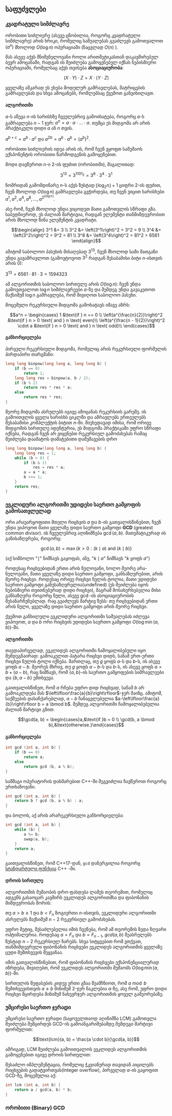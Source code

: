 ## საფუძვლები
### კვადრატული სიმძლავრე

ორობითი სიძლიერე (ასევე ცნობილია, როგორც კვადრატული სიმძლავრე) არის ხრიკი, რომელიც საშუალებას გვაძლევს გამოთვალოთ $(a^n)$ მხოლოდ $O(\log n)$ ოპერაციაში (ნაცვლად $O(n)$ ).

მას ასევე აქვს მნიშვნელოვანი როლი არითმეტიკასთან დაკავშირებულ ბევრ ამოცანაში, რადგან ის
შეიძლება გამოყენებულ იქნას ნებისმიერი ოპერაციაში, რომელსაც აქვს თვისება **ასოციაციურობა**:

$$(X \cdot Y) \cdot Z = X \cdot (Y \cdot Z)$$

ყველაზე აშკარად ეს ეხება მოდულურ გამრავლებას, მატრიცების გამრავლებას და სხვა ამოცანებს, რომლებსაც ქვემოთ განვიხილავთ.

#### ალგორითმი
$a$-ს აწევა $n$-ის ხარისხზე ჩვეულებრივ გამოიხატება, როგორც $a$-ს გამრავლება $n-1$ ჯერ:
$a^{n} = a \cdot a \cdot \ldots \cdot a$. თუმცა ეს მიდგომა არ არის პრაქტიკული დიდი $a$ ან $n$ თვის.

$a^{b+c} = a^b \cdot a^c$ და $a^{2b} = a^b \cdot a^b = (a^b)^2$.

ორობითი სიძლიერის იდეა არის ის, რომ ჩვენ ვყოფთ სამუშაოს ექსპონენტის ორობითი წარმოდგენის გამოყენებით.

მოდი დავწეროთ $n$-ი 2-ის ფუძით (ორობითში), მაგალითად:

$$3^{13} = 3^{1101_2} = 3^8 \cdot 3^4 \cdot 3^1$$

ნომრიდან გამომდინარე $n$-ს აქვს ზუსტად $\lfloor \log_2 n \rfloor + 1$ ციფრი 2-ის ფუძით, ჩვენ მხოლოდ $O(\log n)$ გამრავლება გვჭირდება, თუ ჩვენ ვიცით ხარისხები $a^1, a^2, a^4, a^8, \dots, a^{2^{\lfloor \log n \rfloor}}$.

ასე რომ, ჩვენ მხოლოდ უნდა ვიცოდეთ მათი გამოთვლის სწრაფი გზა. საბედნიეროდ, ეს ძალიან მარტივია, რადგან ელემენტი თანმიმდევრობით არის მხოლოდ წინა ელემენტის კვადრატი.

$$\begin{align}
3^1 &= 3 \\
3^2 &= \left(3^1\right)^2 = 3^2 = 9 \\
3^4 &= \left(3^2\right)^2 = 9^2 = 81 \\
3^8 &= \left(3^4\right)^2 = 81^2 = 6561
\end{align}$$

ამიტომ საბოლოო პასუხის მისაღებად $3^{13}$, ჩვენ მხოლოდ სამი მათგანი უნდა გავამრავლოთ (გამოვტოვოთ $3^2$ რადგან შესაბამისი ბიტი $n$-ისთვის არის 0):

$3^{13} = 6561 \cdot 81 \cdot 3 = 1594323$

ამ ალგორითმის საბოლოო სირთულე არის $O(\log n)$: ჩვენ უნდა გამოვთვალოთ $\log n$ სიმძლავრეები $a$-ზე და შემდეგ უნდა გავაკეთოთ მაქსიმუმ $\log n$ გამრავლება, რომ მივიღოთ საბოლოო პასუხი.

მოცემული რეკურსიული მიდგომა გამოხატავს იმავე აზრს:

$$a^n = \begin{cases}
1 &\text{if } n == 0 \\
\left(a^{\frac{n}{2}}\right)^2 &\text{if } n > 0 \text{ and } n \text{ even}\\
\left(a^{\frac{n - 1}{2}}\right)^2 \cdot a &\text{if } n > 0 \text{ and } n \text{ odd}\\
\end{cases}$$

#### განხორციელება

პირველი რეკურსიული მიდგომა, რომელიც არის რეკურსიული ფორმულის პირდაპირი თარგმანი:

```cpp
long long binpow(long long a, long long b) {
    if (b == 0)
        return 1;
    long long res = binpow(a, b / 2);
    if (b % 2)
        return res * res * a;
    else
        return res * res;
}
```

მეორე მიდგომა ასრულებს იგივე ამოცანას რეკურსიის გარეშე.
ის გამოითვლის ყველა ხარისხს ციკლში და ამრავლებს ერთეულებს შესაბამისი კომპლექტის ბიტით $n$-ში.
მიუხედავად იმისა, რომ ორივე მიდგომის სირთულე იდენტურია, ეს მიდგომა პრაქტიკაში უფრო სწრაფი იქნება, რადგან ჩვენ არ ვიყენებთ რეკურსიულ გამოძახებას რამაც შეიძლება დაამატოს დამატებითი დამუშავების დრო

```cpp
long long binpow(long long a, long long b) {
    long long res = 1;
    while (b > 0) {
        if (b & 1)
            res = res * a;
        a = a * a;
        b >>= 1;
    }
    return res;
}
```
### ევკლიდური ალგორითმი უდიდესი საერთო გამყოფის გამოსათვლელად
ორი არაუარყოფითი მთელი რიცხვის $a$ და $b$-ის გათვალისწინებით, ჩვენ უნდა ვიპოვოთ მათი ყველაზე დიდი საერთო გამყოფი **GCD** (greatest common divisor).
ის ჩვეულებრივ აღინიშნება $\gcd(a, b)$. მათემატიკურად ის განისაზღვრება, როგორც:

$$\gcd(a, b) = \max \{k > 0 : (k \mid a) \text{ and } (k \mid b) \}$$

(აქ სიმბოლო "$\mid$" ნიშნავს გაყოფას, ანუ, "$k \mid a$" ნიშნავს "$k$ ყოფს $a$")

როდესაც რიცხვებიდან ერთი არის ნულოვანი, ხოლო მეორე არა-ნულოვანი, მათი ყველაზე დიდი საერთო გამყოფი, განსაზღვრებით, არის მეორე რიცხვი. როდესაც ორივე რიცხვი ნულის ტოლია, მათი უდიდესი საერთო გამყოფი განუსაზღვრელია(undefined) (ეს შეიძლება იყოს ნებისმიერი თვითნებურად დიდი რიცხვი), მაგრამ მოსახერხებელია მისი განსაზღვრა როგორც ნული, ასევე $\gcd$-ის ასოციაციურობის შესანარჩუნებლად. რაც გვაძლევს მარტივ წესს: თუ რიცხვებიდან ერთი არის ნული, ყველაზე დიდი საერთო გამყოფი არის მეორე რიცხვი.


ქვემოთ განხილული ევკლიდური ალგორითმი საშუალებას იძლევა ვიპოვოთ, $a$ და $b$ ორი რიცხვის უდიდესი საერთო გამყოფი $O(\log \min(a, b))$-ში.

#### ალგორითმი

თავდაპირველად, ევკლიდეს ალგორითმი ჩამოყალიბებული იყო შემდეგნაირად: გამოაკელით პატარა რიცხვი დიდს, სანამ ერთ-ერთი რიცხვი ნულის ტოლი იქნება. მართლაც, თუ $g$ ყოფს $a$-ს და $b$-ს, ის ასევე ყოფს $a-b$. მეორეს მხრივ, თუ $g$ ყოფს $a-b$-ს და $b$-ს, ის ასევე ყოფს $a = b + (a-b)$, რაც ნიშნავს, რომ $\{a, b\}$-ის საერთო გამყოფების სიმრავლეები და $\{b,a-b\}$ ემთხვევა.

გაითვალისწინეთ, რომ $a$ რჩება უფრო დიდ რიცხვად, სანამ $b$ არ გამოაკლდება მას $\left\lfloor\frac{a}{b}\right\rfloor$-ჯერ მაინც. ამიტომ, საქმეების დასაჩქარებლად, $a-b$ ჩანაცვლებულია $a-\left\lfloor\frac{a}{b}\right\rfloor b = a \bmod b$. შემდეგ ალგორითმი ჩამოყალიბებულია ძალიან მარტივი გზით:

$$\gcd(a, b) = \begin{cases}a,&\text{if }b = 0 \\ \gcd(b, a \bmod b),&\text{otherwise.}\end{cases}$$

#### განხორციელება

```cpp
int gcd (int a, int b) {
    if (b == 0)
        return a;
    else
        return gcd (b, a % b);
}
```

სამმაგი ოპერატორის დახმარებით C++-ში შეგვიძლია ჩავწეროთ როგორც ერთხაზოვანი.

```cpp
int gcd (int a, int b) {
    return b ? gcd (b, a % b) : a;
}
```

და ბოლოს, აქ არის არარეკურსიული განხორციელება:

```cpp
int gcd (int a, int b) {
    while (b) {
        a %= b;
        swap(a, b);
    }
    return a;
}
```

გაითვალისწინეთ, რომ C++17-დან, `gcd` დანერგილია როგორც [სტანდარტული ფუნქცია](https://en.cppreference.com/w/cpp/numeric/gcd) C++ -ში.

#### დროის სირთულე

ალგორითმის მუშაობის დრო ფასდება ლამეს თეორემით, რომელიც ადგენს გასაოცარ კავშირს ევკლიდეს ალგორითმსა და ფიბონაჩის მიმდევრობას შორის:

თუ $a > b \geq 1$ და $b < F_n$ ზოგიერთი $n$-ისთვის, ევკლიდური ალგორითმი ასრულებს მაქსიმუმ $n-2$ რეკურსიულ გამოძახებას.

უფრო მეტიც, შესაძლებელია იმის ჩვენება, რომ ამ თეორემის ზედა ზღვარი ოპტიმალურია. როდესაც $a = F_n$ და $b = F_{n-1}$, $gcd(a, b)$ შეასრულებს ზუსტად $n-2$ რეკურსიულ ზარებს. სხვა სიტყვებით რომ ვთქვათ, თანმიმდევრული ფიბონაჩის რიცხვები ევკლიდეს ალგორითმის ყველაზე ცუდი შემთხვევის შეყვანაა.

იმის გათვალისწინებით, რომ ფიბონაჩის რიცხვები ექსპონენციალურად იზრდება, მივიღებთ, რომ ევკლიდეს ალგორითმი მუშაობს $O(\log \min(a,b))$-ში.

სირთულის შეფასების კიდევ ერთი გზაა შეამჩნიოთ, რომ $a \bmod b$ შემთხვევისთვის $a \geq b$ მინიმუმ $2$-ჯერ ნაკლებია $a$-ზე, ასე რომ, უფრო დიდი რიცხვი მცირდება მინიმუმ ნახევრჯერ ალგორითმის ყოველ გამეორებაზე.

### უმცირესი საერთო ჯერადი

უმცირესი საერთო ჯერადი (საყოველთაოდ აღინიშნა LCM) გამოთვლა შეიძლება შემცირდეს GCD-ის გამოანგარიშებამდე შემდეგი მარტივი ფორმულით:

$$\text{lcm}(a, b) = \frac{a \cdot b}{\gcd(a, b)}$$

ამრიგად, LCM შეიძლება გამოითვალოს ევკლიდეს ალგორითმის გამოყენებით იგივე დროის სირთულით:

შესაძლო იმპლემენტაცია, რომელიც ჭკვიანურად თავიდან აიცილებს რიცხვების გადატვირთვას(Integer overflow), პირველად $a$-ის გაყოფით GCD-ზე, მოცემულია აქ:

```cpp
int lcm (int a, int b) {
    return a / gcd(a, b) * b;
}
```

### ორობითი (Binary) GCD

